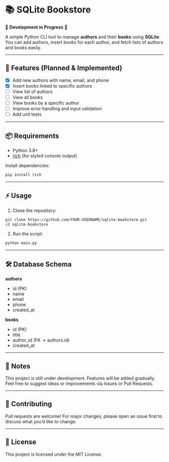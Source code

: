 # 📚 SQLite Bookstore

🚧 **Development in Progress** 🚧  

A simple Python CLI tool to manage **authors** and their **books** using **SQLite**.  
You can add authors, insert books for each author, and fetch lists of authors and books easily.  

---

## 🚀 Features (Planned & Implemented)
- [x] Add new authors with name, email, and phone  
- [x] Insert books linked to specific authors  
- [ ] View list of authors  
- [ ] View all books  
- [ ] View books by a specific author  
- [ ] Improve error handling and input validation  
- [ ] Add unit tests  

---

## 📦 Requirements
- Python 3.8+  
- [rich](https://pypi.org/project/rich/) (for styled console output)  

Install dependencies:
```bash
pip install rich
````

---

## ⚡ Usage

1. Clone the repository:

```bash
git clone https://github.com/YOUR-USERNAME/sqlite-bookstore.git
cd sqlite-bookstore
```

2. Run the script:

```bash
python main.py
```

---

## 🛠 Database Schema

**authors**

* id (PK)
* name
* email
* phone
* created\_at

**books**

* id (PK)
* title
* author\_id (FK → authors.id)
* created\_at

---

## 📝 Notes

This project is still under development. Features will be added gradually.
Feel free to suggest ideas or improvements via Issues or Pull Requests.

---

## 🤝 Contributing

Pull requests are welcome! For major changes, please open an issue first to discuss what you’d like to change.

---

## 📄 License

This project is licensed under the MIT License.


